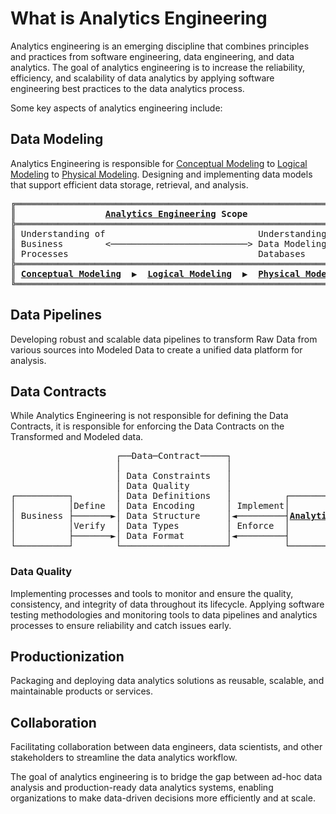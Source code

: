 # What is Analytics Engineering

Analytics engineering is an emerging discipline that combines principles and practices from software engineering, data engineering, and data analytics. The goal of analytics engineering is to increase the reliability, efficiency, and scalability of data analytics by applying software engineering best practices to the data analytics process.

Some key aspects of analytics engineering include:


## Data Modeling
Analytics Engineering is responsible for [Conceptual Modeling](what-is-the-difference-between-logical-modelling-and-conceptual-modelling-and-physical-modelling.md#conceptual-modeling) to [Logical Modeling](what-is-the-difference-between-logical-modelling-and-conceptual-modelling-and-physical-modelling.md#logical-modeling) to [Physical Modeling](what-is-the-difference-between-logical-modelling-and-conceptual-modelling-and-physical-modelling.md#physical-modeling). Designing and implementing data models that support efficient data storage, retrieval, and analysis.

<pre>
╔════════════════════════════════════════════════════════════════╗
║                 <a href="https://analyticsengineering.net/mailman/listinfo/wranglers"><b>Analytics Engineering</b></a> <b>Scope</b>                    ║
╠════════════════════════════════════════════════════════════════╣  
║ Understanding of                             Understanding of  ║
║ Business        <──────────────────────────> Data Modeling and ║
║ Processes                                    Databases         ║
╠════════════════════════════════════════════════════════════════╣
║ <a href="what-is-the-difference-between-logical-modelling-and-conceptual-modelling-and-physical-modelling.html#conceptual-modeling"><b>Conceptual Modeling</b></a>  <b>▶</b>  <a href="what-is-the-difference-between-logical-modelling-and-conceptual-modelling-and-physical-modelling.html#logical-modeling"><b>Logical Modeling</b></a>  <b>▶</b>  <a href="what-is-the-difference-between-logical-modelling-and-conceptual-modelling-and-physical-modelling.html#physical-modeling"><b>Physical Modeling</b></a> ║
╚════════════════════════════════════════════════════════════════╝
</pre>

## Data Pipelines
Developing robust and scalable data pipelines to transform Raw Data from various sources into Modeled Data to create a unified data platform for analysis.

## Data Contracts
While Analytics Engineering is not responsible for defining the Data Contracts, it is responsible for enforcing the Data Contracts on the Transformed and Modeled data.

<pre>
                    ┌──Data─Contract─────┐                        
                    │                    │                        
                    │ Data Constraints   │                        
                    │ Data Quality       │                        
┌──────────┐        │ Data Definitions   │          ┌─────────────────────┐
│          │Define  │ Data Encoding      │ Implement│                     │
│ Business ├───────►│ Data Structure     │◄─────────┤<a href="https://analyticsengineering.net/mailman/listinfo/wranglers"><b>Analytics Engineering</b></a>│
│          │Verify  │ Data Types         │ Enforce  │                     │
│          ├───────►│ Data Format        │◄─────────┤                     │
└──────────┘        └────────────────────┘          └─────────────────────┘
</pre>

### Data Quality 
Implementing processes and tools to monitor and ensure the quality, consistency, and integrity of data throughout its lifecycle. Applying software testing methodologies and monitoring tools to data pipelines and analytics processes to ensure reliability and catch issues early.

## Productionization
Packaging and deploying data analytics solutions as reusable, scalable, and maintainable products or services.
   
## Collaboration
Facilitating collaboration between data engineers, data scientists, and other stakeholders to streamline the data analytics workflow.

The goal of analytics engineering is to bridge the gap between ad-hoc data analysis and production-ready data analytics systems, enabling organizations to make data-driven decisions more efficiently and at scale.
